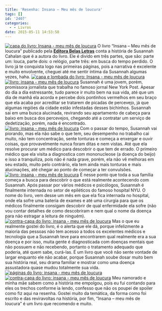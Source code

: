 ```yaml
---
title: 'Resenha: Insana – Meu mês de loucura'
tags: []
id: '2407'
categories:
  - - Livros
date: 2015-05-11 14:53:58
---
```


[![capa do livro: Insana - meu mês de loucura](/wp-content/uploads/2015/05/DSC03722-1024x768.jpg)](/wp-content/uploads/2015/05/DSC03722.jpg) O livro “Insana – Meu mês de loucura” publicado pela **[Editora Belas Letras](http://belasletras.com.br/detalhe-livro.php?t=Insana:%20meu%20m%C3%AAs%20de%20loucura&livro=55)** conta a história de Susannah Cahalan que é a autora do livro. Ele é divido em três partes, que são: parte um: louca, parte dois: o relógio, parte três: em busca do tempo perdido. O livro já te conquista logo nas primeiras páginas, pois a narrativa é excelente e muito envolvente, cheguei até me sentir íntima da Susannah algumas vezes, haha. [![capa e lombada do livro: Insana - meu mês de loucura ](/wp-content/uploads/2015/05/DSC03723-1024x768.jpg)](/wp-content/uploads/2015/05/DSC03723.jpg) [![livro: insana - meu mês de loucura ](/wp-content/uploads/2015/05/DSC03726-1024x768.jpg)](/wp-content/uploads/2015/05/DSC03726.jpg) Susannah é uma jovem, porém, promissora jornalista que trabalha no famoso jornal New York Post. Apesar do dia a dia estressante, tudo parece ir muito bem na sua vida, até que um dia de manhã ela acorda e percebe dois pontinhos vermelhos em seu braço que ela acaba por acreditar se tratarem de picadas de percevejo, já que algumas regiões da cidade estão infestadas desses bichinhos. Susannah sai em uma busca alucinada, revirando seu apartamento de cabeça para baixo em busca dos percevejos, chegando até a contratar um serviço de dedetização, porém, nada é encontrado. [![livro: insana - meu mês de loucura ](/wp-content/uploads/2015/05/DSC03728-1024x768.jpg)](/wp-content/uploads/2015/05/DSC03728.jpg) Com o passar do tempo, Susannah vai piorando, mas ela não sabe o que tem, seu desempenho no trabalho cai muito, não tem concentração, sente tonturas e começa a enxergar e ouvir coisas, que provavelmente nunca foram ditas e nem vistas. Até que ela resolve procurar um médico para descobrir o que tem de errado. O primeiro médico que ela visita a diagnostica com mononucleose (a doença do beijo) e isso a tranquiliza, pois não é nada grave, porém, ela não vê melhoras em seu estado, muito pelo contrário, ela tem ainda mais tonturas e mais alucinações, até chegar ao ponto de começar a ter convulsões. [![livro: insana - meu mês de loucura ](/wp-content/uploads/2015/05/DSC03727-1024x768.jpg)](/wp-content/uploads/2015/05/DSC03727.jpg) É nesse ponto que toda a sua família começa a busca para descobrir o que está realmente acontecendo com Susannah. Após passar por vários médicos e psicólogos, Susannah é finalmente internada no setor de epiléticos do famoso hospital NYU. O nome do livro, vem desse um mês em que ela fica internada no hospital, onde ela sofre uma bateria de exames e até uma cirurgia para que os médicos finalmente consigam descobrir de qual enfermidade ela sofre (não vou contar detalhes de como descobriram e nem qual o nome da doença para não estragar a leitura de ninguém). [![contra-capa do livro: insana - meu mês de loucura ](/wp-content/uploads/2015/05/DSC03729-1024x768.jpg)](/wp-content/uploads/2015/05/DSC03729.jpg) Mas o que eu realmente gostei do livro, é o alerta que ele dá, porque infelizmente a maioria das pessoas não tem acesso a todos os excelentes médicos e tecnologia que a Susannah teve para encontrarem qual realmente era a sua doença e por isso, muita gente é diagnosticada com doenças mentais que não possuem e não recebendo, portanto o tratamento adequado que poderia, até quem sabe, curá-las. É um livro que você não sente vontade de largar enquanto ele não acabar, porque Susannah soube dosar muito bem sua história real, seu drama familiar e mostrar como uma doença assustadora quase mudou totalmente sua vida. [![páginas do livro: insana - meu mês de loucura ](/wp-content/uploads/2015/05/DSC03724-1024x768.jpg)](/wp-content/uploads/2015/05/DSC03724.jpg) [![contra-capa do livro: insana - meu mês de loucura ](/wp-content/uploads/2015/05/DSC03725-1024x768.jpg)](/wp-content/uploads/2015/05/DSC03725.jpg) Meu namorado e minha mãe sabem como a história me empolgou, pois eu fui contando para eles os trechos conforme ia lendo, confesso que não os poupei de spoiler como fiz aqui na resenha. Gostei muito da temática, da forma como foi escrito e das reviravoltas na história, por fim, “Insana – meu mês de loucura” é um livro que recomendo e muito.
